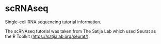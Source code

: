 # scRNAseq
Single-cell RNA sequencing tutorial information.

The scRNAseq tutorial was taken from The Satija Lab which used Seurat as the R Toolkit (https://satijalab.org/seurat/). 
